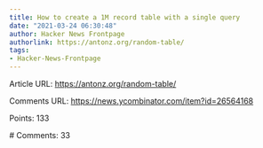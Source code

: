```yaml
---
title: How to create a 1M record table with a single query
date: "2021-03-24 06:30:48"
author: Hacker News Frontpage
authorlink: https://antonz.org/random-table/
tags:
- Hacker-News-Frontpage
---
```


<p>Article URL: <a href="https://antonz.org/random-table/">https://antonz.org/random-table/</a></p>
<p>Comments URL: <a href="https://news.ycombinator.com/item?id=26564168">https://news.ycombinator.com/item?id=26564168</a></p>
<p>Points: 133</p>
<p># Comments: 33</p>
